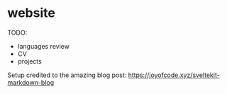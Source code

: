 # website

TODO:

- languages review
- CV
- projects

Setup credited to the amazing blog post: https://joyofcode.xyz/sveltekit-markdown-blog
